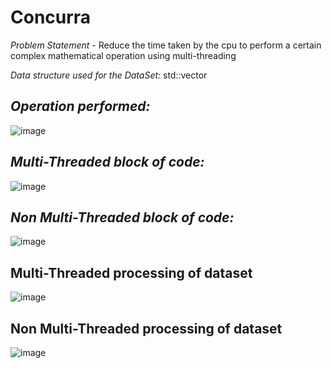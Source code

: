 # Concurra

*Problem Statement* - Reduce the time taken by the cpu to perform a certain complex mathematical operation using multi-threading

*Data structure used for the DataSet:* std::vector

## *Operation performed:*
![image](https://github.com/user-attachments/assets/d5b59c66-32d2-4492-8451-6bbf97516e97)

## *Multi-Threaded block of code:*
![image](https://github.com/user-attachments/assets/7b7dd6f2-54f0-4484-a63d-1360faaa7829)

## *Non Multi-Threaded block of code:*
![image](https://github.com/user-attachments/assets/5307f5d8-3e54-4728-bc48-3bda1f7ca3e9)

## Multi-Threaded processing of dataset
![image](https://github.com/user-attachments/assets/8446533c-a7a8-462b-86f6-08306e7edb23)

## Non Multi-Threaded processing of dataset
![image](https://github.com/user-attachments/assets/fc9e78c4-6666-411c-af61-3b1826b65c60)


